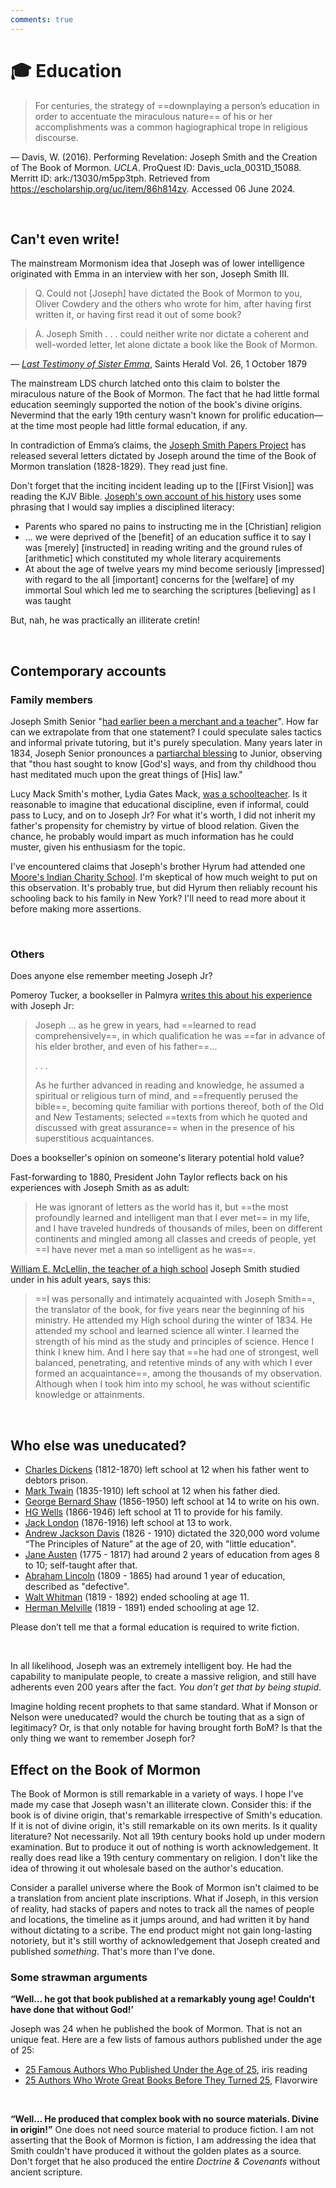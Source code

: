 ```yaml
---
comments: true
---
```

# 🎓 Education
> For centuries, the strategy of ==downplaying a person’s education in order to accentuate the miraculous nature== of his or her accomplishments was a common hagiographical trope in religious discourse.

— Davis, W. (2016). Performing Revelation: Joseph Smith and the Creation of The Book of Mormon. _UCLA_. ProQuest ID: Davis_ucla_0031D_15088. Merritt ID: ark:/13030/m5pp3tph. Retrieved from https://escholarship.org/uc/item/86h814zv. Accessed 06 June 2024.

&nbsp;

## Can't even write!
The mainstream Mormonism idea that Joseph was of lower intelligence originated with Emma in an interview with her son, Joseph Smith III.

> Q. Could not [Joseph] have dictated the Book of Mormon to you, Oliver Cowdery and the others who wrote for him, after having first written it, or having first read it out of some book?

> A. Joseph Smith . . . could neither write nor dictate a coherent and well-worded letter, let alone dictate a book like the Book of Mormon.

— *[Last Testimony of Sister Emma](https://catalog.churchofjesuschrist.org/assets/944ff277-298c-45e2-9005-75e0ae0faf90/0/0?lang=eng)*, Saints Herald Vol. 26, 1 October 1879

The mainstream LDS church latched onto this claim to bolster the miraculous nature of the Book of Mormon. The fact that he had little formal education seemingly supported the notion of the book's divine origins. Nevermind that the early 19th century wasn't known for prolific education— at the time most people had little formal education, if any.

In contradiction of Emma’s claims, the [Joseph Smith Papers Project](https://www.josephsmithpapers.org/) has released several letters dictated by Joseph around the time of the Book of Mormon translation (1828-1829). They read just fine.

Don't forget that the inciting incident leading up to the [[First Vision]] was reading the KJV Bible. [Joseph's own account of his history](https://www.josephsmithpapers.org/paper-summary/history-circa-summer-1832/2?highlight=searching+the+scriptures) uses some phrasing that I would say implies a disciplined literacy:

- Parents who spared no pains to instructing me in the [Christian] religion
- ... we were deprived of the [benefit] of an education suffice it to say I was [merely]  [instructed] in reading writing and the ground rules of [arithmetic] which constituted my whole literary acquirements
- At about the age of twelve years my mind become seriously [impressed] with regard to the all [important] concerns for the [welfare] of my immortal Soul which led me to searching the scriptures [believing] as I was taught

But, nah, he was practically an illiterate cretin!

&nbsp;

## Contemporary accounts
### Family members
Joseph Smith Senior "[had earlier been a merchant and a teacher](https://www.churchofjesuschrist.org/study/ensign/1971/07/joseph-smiths-home-environment?lang=eng&id=p15#p15)". How far can we extrapolate from that one statement? I could speculate sales tactics and informal private tutoring, but it's purely speculation. Many years later in 1834, Joseph Senior pronounces a [partiarchal blessing](https://www.josephsmithpapers.org/paper-summary/blessing-from-joseph-smith-sr-9-december-1834/1) to Junior, observing that "thou hast sought to know [God's] ways, and from thy childhood thou hast meditated much upon the great things of [His] law."

Lucy Mack Smith's mother, Lydia Gates Mack, [was a schoolteacher](https://en.wikipedia.org/wiki/Solomon_Mack#War_and_marriage). Is it reasonable to imagine that educational discipline, even if informal, could pass to Lucy, and on to Joseph Jr? For what it's worth, I did not inherit my father's propensity for chemistry by virtue of blood relation. Given the chance, he probably would impart as much information has he could muster, given his enthusiasm for the topic.

I've encountered claims that Joseph's brother Hyrum had attended one [Moore's Indian Charity School](https://archive.org/details/hyrumsmithlifeof00odri). I'm skeptical of how much weight to put on this observation. It's probably true, but did Hyrum then reliably recount his schooling back to his family in New York? I'll need to read more about it before making more assertions.

&nbsp;

### Others
Does anyone else remember meeting Joseph Jr?

Pomeroy Tucker, a bookseller in Palmyra [writes this about his experience](https://archive.org/details/originriseprogre00tuck/page/n23/mode/2up?q=read+comprehensively) with Joseph Jr:

> Joseph … as he grew in years, had ==learned to read comprehensively==, in which qualification he was ==far in advance of his elder brother, and even of his father==...
>
> . . .
>
> As he further advanced in reading and knowledge, he assumed a spiritual or religious turn of mind, and ==frequently perused the bible==, becoming quite familiar with portions thereof, both of the Old and New Testaments; selected ==texts from which he quoted and discussed with great assurance== when in the presence of his superstitious acquaintances.

Does a bookseller's opinion on someone's literary potential hold value?

Fast-forwarding to 1880, President John Taylor reflects back on his experiences with Joseph Smith as as adult:

> He was ignorant of letters as the world has it, but ==the most profoundly learned and intelligent man that I ever met== in my life, and I have traveled hundreds of thousands of miles, been on different continents and mingled among all classes and creeds of people, yet ==I have never met a man so intelligent as he was==.

[William E. McLellin, the teacher of a high school](https://web.archive.org/web/20230620074941/https://www.deseret.com/2009/1/28/20298664/inside-the-lost-mclellin-notebook) Joseph Smith studied under in his adult years, says this:

> ==I was personally and intimately acquainted with Joseph Smith==, the translator of the book, for five years near the beginning of his ministry. He attended my High school during the winter of 1834. He attended my school and learned science all winter. I learned the strength of his mind as the study and principles of science. Hence I think I knew him. And I here say that ==he had one of strongest, well balanced, penetrating, and retentive minds of any with which I ever formed an acquaintance==, among the thousands of my observation. Although when I took him into my school, he was without scientific knowledge or attainments.

&nbsp;

## Who else was uneducated?
- [Charles Dickens](https://en.wikipedia.org/wiki/Charles_Dickens_bibliography) (1812-1870) left school at 12 when his father went to debtors prison.
- [Mark Twain](https://en.wikipedia.org/wiki/Mark_Twain_bibliography) (1835-1910) left school at 12 when his father died.
- [George Bernard Shaw](https://en.wikipedia.org/wiki/List_of_works_by_George_Bernard_Shaw) (1856-1950) left school at 14 to write on his own.
- [HG Wells](https://en.wikipedia.org/wiki/H._G._Wells_bibliography) (1866-1946) left school at 11 to provide for his family.
- [Jack London](https://en.wikipedia.org/wiki/Jack_London\#Publications) (1876-1916) left school at 13 to work.
- [Andrew Jackson Davis](https://en.wikipedia.org/wiki/Andrew_Jackson_Davis) (1826 - 1910) dictated the 320,000 word volume “The Principles of Nature” at the age of 20, with "little education".
- [Jane Austen](https://en.wikipedia.org/wiki/Jane_Austen#List_of_works) (1775 - 1817) had around 2 years of education from ages 8 to 10; self-taught after that. 
- [Abraham Lincoln](https://en.wikipedia.org/wiki/Early_life_and_career_of_Abraham_Lincoln#Education) (1809 - 1865) had around 1 year of education, described as "defective".
- [Walt Whitman](https://en.wikipedia.org/wiki/Walt_Whitman#Works) (1819 - 1892) ended schooling at age 11.
- [Herman Melville](https://en.wikipedia.org/wiki/Herman_Melville#Early_life_and_education) (1819 - 1891) ended schooling at age 12.

Please don’t tell me that a formal education is required to write fiction.

&nbsp;

In all likelihood, Joseph was an extremely intelligent boy. He had the capability to manipulate people, to create a massive religion, and still have adherents even 200 years after the fact. *You don’t get that by being stupid*.

Imagine holding recent prophets to that same standard. What if Monson or Nelson were uneducated? would the church be touting that as a sign of legitimacy? Or, is that only notable for having brought forth BoM? Is that the only thing we want to remember Joseph for?

## Effect on the Book of Mormon
The Book of Mormon is still remarkable in a variety of ways. I hope I've made my case that Joseph wasn't an illiterate clown. Consider this: if the book is of divine origin, that's remarkable irrespective of Smith's education. If it is not of divine origin, it's still remarkable on its own merits. Is it quality literature? Not necessarily. Not all 19th century books hold up under modern examination. But to produce it out of nothing is worth acknowledgement. It really does read like a 19th century commentary on religion. I don't like the idea of throwing it out wholesale based on the author's education.

Consider a parallel universe where the Book of Mormon isn't claimed to be a translation from ancient plate inscriptions. What if Joseph, in this version of reality, had stacks of papers and notes to track all the names of people and locations, the timeline as it jumps around, and had written it by hand without dictating to a scribe. The end product might not gain long-lasting notoriety, but it's still worthy of acknowledgement that Joseph created and published *something*. That's more than I've done.

### Some strawman arguments
**“Well… he got that book published at a remarkably young age! Couldn't have done that without God!’**

Joseph was 24 when he published the book of Mormon. That is not an unique feat. Here are a few lists of famous authors published under the age of 25:

- [25 Famous Authors Who Published Under the Age of 25](https://irisreading.com/10-famous-authors-who-published-under-the-age-of-25/), iris reading
- [25 Authors Who Wrote Great Books Before They Turned 25](https://www.flavorwire.com/472486/25-authors-who-wrote-great-books-before-they-turned-25), Flavorwire

&nbsp;

**“Well… He produced that complex book with no source materials. Divine in origin!”**
One does not need source material to produce fiction. I am not asserting that the Book of Mormon is fiction, I am addressing the idea that Smith couldn't have produced it without the golden plates as a source. Don't forget that he also produced the entire *Doctrine & Covenants* without ancient scripture.